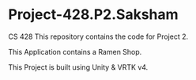 # Project-428.P2.Saksham

CS 428 This repository contains the code for Project 2.

This Application contains a Ramen Shop.

This Project is built using Unity & VRTK v4.